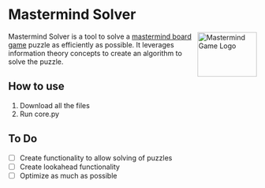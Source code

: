 # Mastermind Solver

<img src="https://i.ytimg.com/vi/gkb1wiItP_E/hqdefault.jpg" align="right"
     alt="Mastermind Game Logo" width="120" height="90">

Mastermind Solver is a tool to solve a [mastermind board game](https://en.wikipedia.org/wiki/Mastermind_(board_game)) puzzle as efficiently as possible. It leverages information theory concepts to create an algorithm to solve the puzzle.



## How to use
1. Download all the files
2. Run core.py

## To Do
- [ ] Create functionality to allow solving of puzzles
- [ ] Create lookahead functionality
- [ ] Optimize as much as possible
